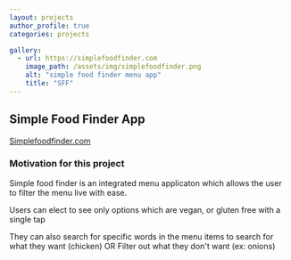 ```yaml
---
layout: projects
author_profile: true
categories: projects

gallery:
  - url: https://simplefoodfinder.com
    image_path: /assets/img/simplefoodfinder.png
    alt: "simple food finder menu app"
    title: "SFF"
---
```


## Simple Food Finder App

[Simplefoodfinder.com][1]

### Motivation for this project

Simple food finder is an integrated menu applicaton which allows the user to filter the menu live with ease.

Users can elect to see only options which are vegan, or gluten free with a single tap

They can also search for specific words in the menu items to search for what they want (chicken) OR
Filter out what they don't want (ex: onions)

[1]: https://simplefoodfinder.com/

